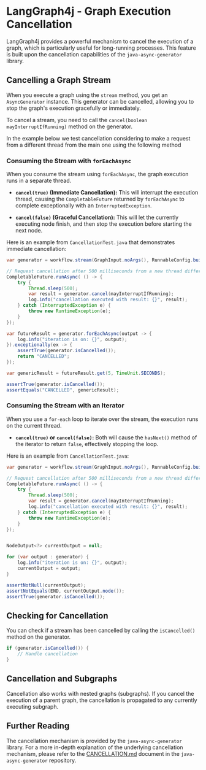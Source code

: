 # LangGraph4j - Graph Execution Cancellation

LangGraph4j provides a powerful mechanism to cancel the execution of a graph, which is particularly useful for long-running processes. This feature is built upon the cancellation capabilities of the `java-async-generator` library.

## Cancelling a Graph Stream

When you execute a graph using the `stream` method, you get an `AsyncGenerator` instance. This generator can be cancelled, allowing you to stop the graph's execution gracefully or immediately.

To cancel a stream, you need to call the `cancel(boolean mayInterruptIfRunning)` method on the generator.

In the example below we test cancellation considering to make a request from a different thread from the main one using the following method

### Consuming the Stream with `forEachAsync`

When you consume the stream using `forEachAsync`, the graph execution runs in a separate thread.

- **`cancel(true)` (Immediate Cancellation):** This will interrupt the execution thread, causing the `CompletableFuture` returned by `forEachAsync` to complete exceptionally with an `InterruptedException`.

- **`cancel(false)` (Graceful Cancellation):** This will let the currently executing node finish, and then stop the execution before starting the next node.

Here is an example from `CancellationTest.java` that demonstrates immediate cancellation:

```java
var generator = workflow.stream(GraphInput.noArgs(), RunnableConfig.builder().build());

// Request cancellation after 500 milliseconds from a new thread different from main one
CompletableFuture.runAsync( () -> {
    try {
        Thread.sleep(500);
        var result = generator.cancel(mayInterruptIfRunning);
        log.info("cancellation executed with result: {}", result);
    } catch (InterruptedException e) {
        throw new RuntimeException(e);
    }
});

var futureResult = generator.forEachAsync(output -> {
    log.info("iteration is on: {}", output);
}).exceptionally(ex -> {
    assertTrue(generator.isCancelled());
    return "CANCELLED";
});

var genericResult = futureResult.get(5, TimeUnit.SECONDS);

assertTrue(generator.isCancelled());
assertEquals("CANCELLED", genericResult);
```

### Consuming the Stream with an Iterator

When you use a `for-each` loop to iterate over the stream, the execution runs on the current thread.

- **`cancel(true)` or `cancel(false)`:** Both will cause the `hasNext()` method of the iterator to return `false`, effectively stopping the loop.

Here is an example from `CancellationTest.java`:

```java
var generator = workflow.stream(GraphInput.noArgs(), RunnableConfig.builder().build());

// Request cancellation after 500 milliseconds from a new thread different from main one
CompletableFuture.runAsync( () -> {
    try {
        Thread.sleep(500);
        var result = generator.cancel(mayInterruptIfRunning);
        log.info("cancellation executed with result: {}", result);
    } catch (InterruptedException e) {
        throw new RuntimeException(e);
    }
});


NodeOutput<?> currentOutput = null;

for (var output : generator) {
    log.info("iteration is on: {}", output);
    currentOutput = output;
}

assertNotNull(currentOutput);
assertNotEquals(END, currentOutput.node());
assertTrue(generator.isCancelled());
```

## Checking for Cancellation

You can check if a stream has been cancelled by calling the `isCancelled()` method on the generator.

```java
if (generator.isCancelled()) {
    // Handle cancellation
}
```

## Cancellation and Subgraphs

Cancellation also works with nested graphs (subgraphs). If you cancel the execution of a parent graph, the cancellation is propagated to any currently executing subgraph.

## Further Reading

The cancellation mechanism is provided by the `java-async-generator` library. For a more in-depth explanation of the underlying cancellation mechanism, please refer to the [CANCELLATION.md](https://github.com/bsorrentino/java-async-generator/blob/main/CANCELLATION.md) document in the `java-async-generator` repository.